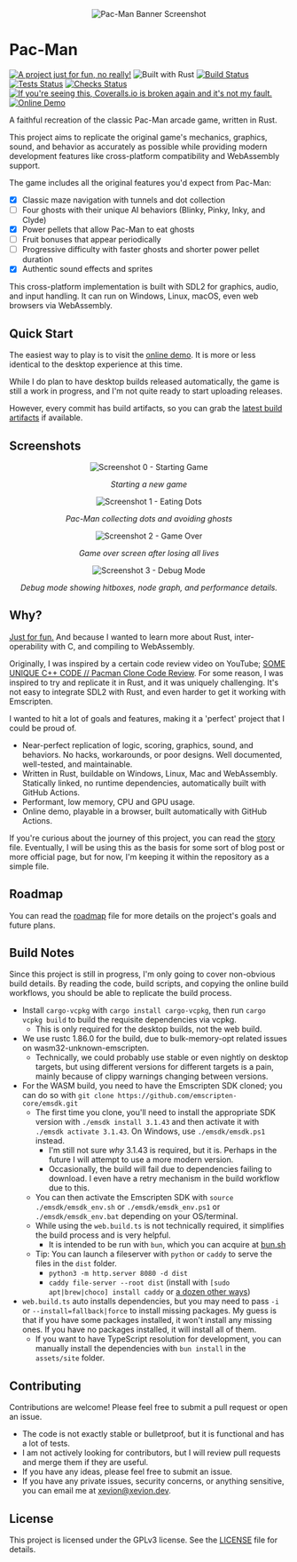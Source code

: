 <!-- markdownlint-disable MD033 -->
<!-- markdownlint-disable MD041 -->

<div align="center">
  <img src="assets/repo/banner.png" alt="Pac-Man Banner Screenshot">
</div>

# Pac-Man

[![A project just for fun, no really!][badge-justforfunnoreally]][justforfunnoreally] ![Built with Rust][badge-built-with-rust] [![Build Status][badge-build]][build] [![Tests Status][badge-test]][test] [![Checks Status][badge-checks]][checks] [![If you're seeing this, Coveralls.io is broken again and it's not my fault.][badge-coverage]][coverage] [![Online Demo][badge-online-demo]][demo]

[badge-built-with-rust]: https://img.shields.io/badge/Built_with-Rust-blue?logo=rust
[badge-justforfunnoreally]: https://img.shields.io/badge/justforfunnoreally-dev-9ff
[badge-test]: https://github.com/Xevion/Pac-Man/actions/workflows/tests.yaml/badge.svg
[badge-checks]: https://github.com/Xevion/Pac-Man/actions/workflows/checks.yaml/badge.svg
[badge-build]: https://github.com/Xevion/Pac-Man/actions/workflows/build.yaml/badge.svg
[badge-coverage]: https://coveralls.io/repos/github/Xevion/Pac-Man/badge.svg?branch=master
[badge-online-demo]: https://img.shields.io/badge/Online%20Demo-Click%20Me!-brightgreen
[justforfunnoreally]: https://justforfunnoreally.dev
[build]: https://github.com/Xevion/Pac-Man/actions/workflows/build.yaml
[test]: https://github.com/Xevion/Pac-Man/actions/workflows/tests.yaml
[checks]: https://github.com/Xevion/Pac-Man/actions/workflows/checks.yaml
[coverage]: https://coveralls.io/github/Xevion/Pac-Man?branch=master
[demo]: https://xevion.github.io/Pac-Man/

A faithful recreation of the classic Pac-Man arcade game, written in Rust.

This project aims to replicate the original game's mechanics, graphics, sound, and behavior as accurately as possible while providing modern development features like cross-platform compatibility and WebAssembly support.

The game includes all the original features you'd expect from Pac-Man:

- [x] Classic maze navigation with tunnels and dot collection
- [ ] Four ghosts with their unique AI behaviors (Blinky, Pinky, Inky, and Clyde)
- [x] Power pellets that allow Pac-Man to eat ghosts
- [ ] Fruit bonuses that appear periodically
- [ ] Progressive difficulty with faster ghosts and shorter power pellet duration
- [x] Authentic sound effects and sprites

This cross-platform implementation is built with SDL2 for graphics, audio, and input handling. It can run on Windows, Linux, macOS, even web browsers via WebAssembly.

## Quick Start

The easiest way to play is to visit the [online demo][demo]. It is more or less identical to the desktop experience at this time.

While I do plan to have desktop builds released automatically, the game is still a work in progress, and I'm not quite ready to start uploading releases.

However, every commit has build artifacts, so you can grab the [latest build artifacts][build-workflow] if available.

## Screenshots

<div align="center">
  <img src="assets/repo/screenshots/0.png" alt="Screenshot 0 - Starting Game">
  <p><em>Starting a new game</em></p>

  <img src="assets/repo/screenshots/1.png" alt="Screenshot 1 - Eating Dots">
  <p><em>Pac-Man collecting dots and avoiding ghosts</em></p>

  <img src="assets/repo/screenshots/2.png" alt="Screenshot 2 - Game Over">
  <p><em>Game over screen after losing all lives</em></p>

  <img src="assets/repo/screenshots/3.png" alt="Screenshot 3 - Debug Mode">
  <p><em>Debug mode showing hitboxes, node graph, and performance details.</em></p>
</div>

## Why?

[Just for fun.][justforfunnoreally] And because I wanted to learn more about Rust, inter-operability with C, and compiling to WebAssembly.

Originally, I was inspired by a certain code review video on YouTube; [SOME UNIQUE C++ CODE // Pacman Clone Code Review](https://www.youtube.com/watch?v=OKs_JewEeOo). For some reason, I was inspired to try and replicate it in Rust, and it was uniquely challenging. It's not easy to integrate SDL2 with Rust, and even harder to get it working with Emscripten.

I wanted to hit a lot of goals and features, making it a 'perfect' project that I could be proud of.

- Near-perfect replication of logic, scoring, graphics, sound, and behaviors. No hacks, workarounds, or poor designs. Well documented, well-tested, and maintainable.
- Written in Rust, buildable on Windows, Linux, Mac and WebAssembly. Statically linked, no runtime dependencies, automatically built with GitHub Actions.
- Performant, low memory, CPU and GPU usage.
- Online demo, playable in a browser, built automatically with GitHub Actions.

If you're curious about the journey of this project, you can read the [story](STORY.md) file. Eventually, I will be using this as the basis for some sort of blog post or more official page, but for now, I'm keeping it within the repository as a simple file.

## Roadmap

You can read the [roadmap](ROADMAP.md) file for more details on the project's goals and future plans.

## Build Notes

Since this project is still in progress, I'm only going to cover non-obvious build details. By reading the code, build scripts, and copying the online build workflows, you should be able to replicate the build process.

- Install `cargo-vcpkg` with `cargo install cargo-vcpkg`, then run `cargo vcpkg build` to build the requisite dependencies via vcpkg.
  - This is only required for the desktop builds, not the web build.
- We use rustc 1.86.0 for the build, due to bulk-memory-opt related issues on wasm32-unknown-emscripten.
  - Technically, we could probably use stable or even nightly on desktop targets, but using different versions for different targets is a pain, mainly because of clippy warnings changing between versions.
- For the WASM build, you need to have the Emscripten SDK cloned; you can do so with `git clone https://github.com/emscripten-core/emsdk.git`
  - The first time you clone, you'll need to install the appropriate SDK version with `./emsdk install 3.1.43` and then activate it with `./emsdk activate 3.1.43`. On Windows, use `./emsdk/emsdk.ps1` instead.
    - I'm still not sure _why_ 3.1.43 is required, but it is. Perhaps in the future I will attempt to use a more modern version.
    - Occasionally, the build will fail due to dependencies failing to download. I even have a retry mechanism in the build workflow due to this.
  - You can then activate the Emscripten SDK with `source ./emsdk/emsdk_env.sh` or `./emsdk/emsdk_env.ps1` or `./emsdk/emsdk_env.bat` depending on your OS/terminal.
  - While using the `web.build.ts` is not technically required, it simplifies the build process and is very helpful.
    - It is intended to be run with `bun`, which you can acquire at [bun.sh](https://bun.sh/)
  - Tip: You can launch a fileserver with `python` or `caddy` to serve the files in the `dist` folder.
    - `python3 -m http.server 8080 -d dist`
    - `caddy file-server --root dist` (install with `[sudo apt|brew|choco] install caddy` or [a dozen other ways](https://caddyserver.com/docs/install))
- `web.build.ts` auto installs dependencies, but you may need to pass `-i` or `--install=fallback|force` to install missing packages. My guess is that if you have some packages installed, it won't install any missing ones. If you have no packages installed, it will install all of them.
  - If you want to have TypeScript resolution for development, you can manually install the dependencies with `bun install` in the `assets/site` folder.

## Contributing

Contributions are welcome! Please feel free to submit a pull request or open an issue.

- The code is not exactly stable or bulletproof, but it is functional and has a lot of tests.
- I am not actively looking for contributors, but I will review pull requests and merge them if they are useful.
- If you have any ideas, please feel free to submit an issue.
- If you have any private issues, security concerns, or anything sensitive, you can email me at [xevion@xevion.dev](mailto:xevion@xevion.dev).

## License

This project is licensed under the GPLv3 license. See the [LICENSE](LICENSE) file for details.

[build-workflow]: https://github.com/Xevion/Pac-Man/actions/workflows/build.yaml
